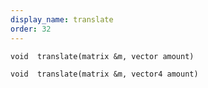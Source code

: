 ```yaml
---
display_name: translate
order: 32
---
```

`void  translate(matrix &m, vector amount)`

`void  translate(matrix &m, vector4 amount)`
